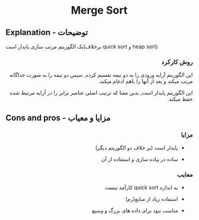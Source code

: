 # <div align="center"> Merge Sort </div>

## Explanation - توضیحات

یک الگوریتم مرتب سازی پایدار است(برخلاف quick sort و heap sort)

<div dir="rtl">

### روش کارکرد

این الگوریتم آرایه ورودی را به دو نیمه تقسیم کرده, سپس دو نیمه را به صورت جداگانه مرتب میکند و بعد از آنها را باهم ادغام میکند.

این الگوریتم پایدار است, بدین معنا که ترتیب اصلی عناصر برابر را در آرایه مرتبط شده حفظ میکند.

</div>

## Cons and pros - مزایا و معیاب

<div dir="rtl">

### مزایا

- پایدار است (بر خلاف دو الگوریتم دیگر)

- ساده در پیاده سازی و استفاده از آن

### معایب

- به اندازه quick sort کارآمد نیست

- استفاده زیاد از منابع(رم)

- مناسب نبود برای داده های بزرگ و وسیع

</div>
